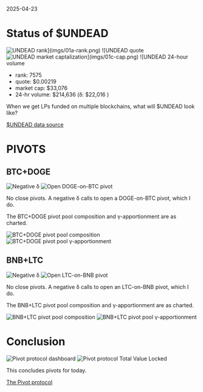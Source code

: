 2025-04-23 

# Status of $UNDEAD 

![$UNDEAD rank](imgs/01a-rank.png) 
![$UNDEAD quote](imgs/01b-quote.png) 
![$UNDEAD market captalization](imgs/01c-cap.png) 
![$UNDEAD 24-hour volume](imgs/01d-vol.png) 

* rank: 7575 
* quote: $0.00219 
* market cap: $33,076 
* 24-hr volume: $214,636 (δ: $22,016 ) 

When we get LPs funded on multiple blockchains, what will $UNDEAD look like? 

[$UNDEAD data source](https://www.coingecko.com/en/coins/undead-blocks) 

# PIVOTS

## BTC+DOGE

![Negative δ](imgs/02a-neg.png)
![Open DOGE-on-BTC pivot](imgs/02b-open-doge-on-btc.png)

No close pivots. A negative δ calls to open a DOGE-on-BTC pivot, which I do.

The BTC+DOGE pivot pool composition and γ-apportionment are as charted. 

![BTC+DOGE pivot pool composition](imgs/02c-comp.png)
![BTC+DOGE pivot pool γ-apportionment](imgs/02c-apport.png)

## BNB+LTC

![Negative δ](imgs/03a-neg.png)
![Open LTC-on-BNB pivot](imgs/03b-open-ltc-on-bnb.png)

No close pivots. A negative δ calls to open an LTC-on-BNB pivot, which I do.

The BNB+LTC pivot pool composition and γ-apportionment are as charted.

![BNB+LTC pivot pool composition](imgs/03c-comp.png)
![BNB+LTC pivot pool γ-apportionment](imgs/03c-apport.png)

# Conclusion

![Pivot protocol dashboard](imgs/04a-dash.png)
![Pivot protocol Total Value Locked](imgs/04b-tvl.png)

This concludes pivots for today.

[The Pivot protocol](https://pivoteur.github.io/#)

